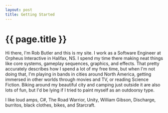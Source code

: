 ```yaml
---
layout: post
title: Getting Started
---
```


{{ page.title }}
=================

Hi there, I'm Rob Butler and this is my site. I work as a Software Engineer at Orpheus Interactive in 
Halifax, NS. I spend my time there making neat things like core systems, gameplay sequences, graphics, and effects.
That pretty accurately describes how I spend a lot of my free time, but when I'm not doing that, I'm playing in
bands in cities around North America, getting immersed in other worlds through movies and TV, or reading Science Fiction.
Biking around my beautiful city and camping just outside it are also lots of fun, but I'd be lying if I tried to paint
myself as an outdoorsy type.

I like loud amps, C#, The Road Warrior, Unity, William Gibson, Discharge, burritos, black clothes, bikes, and Starcraft. 

